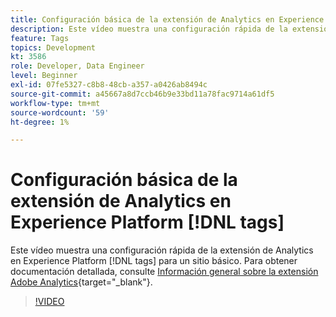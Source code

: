 ```yaml
---
title: Configuración básica de la extensión de Analytics en Experience Platform [!DNL tags]
description: Este vídeo muestra una configuración rápida de la extensión de Analytics en Experience Platform [!DNL tags] para un sitio básico.
feature: Tags
topics: Development
kt: 3586
role: Developer, Data Engineer
level: Beginner
exl-id: 07fe5327-c8b8-48cb-a357-a0426ab8494c
source-git-commit: a45667a8d7ccb46b9e33bd11a78fac9714a61df5
workflow-type: tm+mt
source-wordcount: '59'
ht-degree: 1%

---
```


# Configuración básica de la extensión de Analytics en Experience Platform [!DNL tags]

Este vídeo muestra una configuración rápida de la extensión de Analytics en Experience Platform [!DNL tags] para un sitio básico. Para obtener documentación detallada, consulte [Información general sobre la extensión Adobe Analytics](https://experienceleague.adobe.com/docs/experience-platform/tags/extensions/client/analytics/overview.html?lang=es){target="_blank"}.

>[!VIDEO](https://video.tv.adobe.com/v/28751/?quality=12&learn=on)
